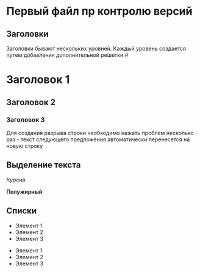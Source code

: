 # Первый файл пр контролю версий

## Заголовки
Заголовки бывают нескольких уровней.
Каждый уровень создается путем добавления дополнительной решетки #
# Заголовок 1
## Заголовок 2
### Заголовок 3

Для создания разрыва строки необходимо нажать проблем несколько раз - текст следующего предложения автоматически перенесется на новую строку

## Выделение текста

*Курсив*

**Полужирный**

## Списки
* Элемент 1
* Элемент 2
* Элемент 3

- Элемент 1
- Элемент 2
- Элемент 3
